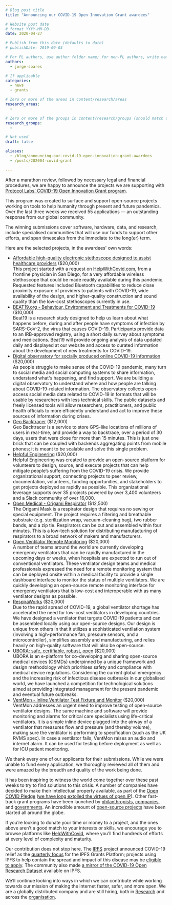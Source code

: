 ```yaml
---
# Blog post title
title: "Announcing our COVID-19 Open Innovation Grant awardees"

# Website post date
# format YYYY-MM-DD
date: 2020-04-27

# Publish from this date (defaults to date)
# publishDate: 2019-09-03

# For PL authors, use author folder name; for non-PL authors, write name as in paper within ""
authors:
  - jorge-soares

# If applicable
categories:
  - news
  - grants

# Zero or more of the areas in content/research/areas
research_areas:
  -

# Zero or more of the groups in content/research/groups (should match author membership)
research_groups:
  -

# Not used
draft: false

aliases:
  - /blog/announcing-our-covid-19-open-innovation-grant-awardees
  - /posts/202004-covid-grant

---
```


After a marathon review, followed by necessary legal and financial procedures, we are happy to announce the projects we are supporting with [Protocol Labs' COVID-19 Open Innovation Grant program](https://research.protocol.ai/posts/202003-covid-grants/).

This program was created to surface and support open-source projects working on tools to help humanity through present and future pandemics. Over the last three weeks we received 55 applications — an outstanding response from our global community.

The winning submissions cover software, hardware, data, and research, include specialised communities that will use our funds to support other efforts, and span timescales from the immediate to the long(er) term.

Here are the selected projects, in the awardees' own words:

*  [Affordable high-quality electronic stethoscope designed to assist healthcare providers](https://github.com/zipzit/Covid-Bluetooth-Stethoscope) ($20,000) \
This project started with a request on [HelpWithCovid.com](https://helpwithcovid.com/projects/252-bluetooth-stethoscope-pulse-oximeter), from a frontline physician in San Diego, for a very affordable wireless stethoscope that could be made readily available during this pandemic. Requested features included Bluetooth capabilities to reduce close proximity exposure of providers to patients with COVID-19, wide availability of the design, and higher-quality construction and sound quality than the low-cost stethoscopes currently in use.
*  [BEAT19.org - Behaviour, Environment and Treatments for COVID-19](https://beat19.org/) ($10,000) \
Beat19 is a research study designed to help us learn about what happens before, during and after people have symptoms of infection by SARS-CoV-2, the virus that causes COVID-19. Participants provide data to an IRB-approved registry, using a short daily survey about symptoms and medications. Beat19 will provide ongoing analysis of data updated daily and displayed at our website and access to curated information about the development of new treatments for COVID-19.
*   [Digital observatory for socially produced online COVID-19 information](https://covid19.communitydata.science/) ($20,000) \
As people struggle to make sense of the COVID-19 pandemic, many turn to social media and social computing systems to share information, understand what's happening, and find support. We are building a digital observatory to understand where and how people are talking about COVID-19-related information. The observatory collects open-access social media data related to COVID-19 in formats that will be usable by researchers with less technical skills. The public datasets and freely licensed tools will allow researchers, practitioners, and public health officials to more efficiently understand and act to improve these sources of information during crises.
*   [Geo Backtracer](https://github.com/aimxhaisse/geo-backtracer) ($12,000) \
Geo Backtracer is a service to store GPS-like locations of millions of users in real-time, and provide a way to backtrace, over a period of 30 days, users that were close for more than 15 minutes. This is just one brick that can be coupled with backends aggregating points from mobile phones; it is meant to be scalable and solve this single problem.
*   [Helpful Engineering](https://www.helpfulengineering.org/) ($20,000) \
Helpful Engineering was created to provide an open-source platform for volunteers to design, source, and execute projects that can help mitigate people’s suffering from the COVID-19 crisis. We provide organizational support, connecting projects to peer review, documentation, volunteers, funding opportunities, and stakeholders to get projects deployed as rapidly as possible. This organizational leverage supports over 35 projects powered by over 3,400 volunteers and a Slack community of over 16,000.
*   [Open Medical - Origami Respirator](https://www.openmedicalinnovation.com/projects/origami-mask) ($12,500) \
The Origami Mask is a respirator design that requires no sewing or special equipment. The project requires a filtering and breathable substrate (e.g. sterilization wrap, vacuum-cleaning bag), two rubber bands, and a zip tie.  Respirators can be cut and assembled within four minutes. This is a low-tech solution for distributing manufacturing of respirators to a broad network of makers and manufacturers.  
*   [Open Ventilator Remote Monitoring](http://www.ventilatormonitor.org) ($20,000) \
A number of teams around the world are currently developing emergency ventilators that can be rapidly manufactured in the upcoming days or weeks, when hospitals are expected to run out of conventional ventilators. These ventilator design teams and medical professionals expressed the need for a remote monitoring system that can be deployed onsite within a medical facility to provide a single dashboard interface to monitor the status of multiple ventilators. We are quickly developing an open-source remote monitoring interface for emergency ventilators that is low-cost and interoperable with as many ventilator designs as possible.
*   [RespiraWorks](https://respira.works/) ($20,000) \
Due to the rapid spread of COVID-19, a global ventilator shortage has accelerated the need for low-cost ventilators in developing countries. We have designed a ventilator that targets COVID-19 patients and can be assembled locally using our open-source designs. Our design is unique from others in that it utilizes a sophisticated ventilation system (involving a high-performance fan, pressure sensors, and a microcontroller), simplifies assembly and manufacturing, and relies heavily on high-quality software that will also be open-source.
*   [UBORA: safe, certifiable, robust, open](http://ubora-biomedical.org/ubora-design-competition-2020/) ($20,000) \
UBORA is an e-platform for co-developing and sharing open-source medical devices (OSMDs) underpinned by a unique framework and design methodology which prioritises safety and compliance with medical device regulations. Considering the current global emergency and the increasing risk of infectious disease outbreaks in our globalised world, we have launched a competition for technological solutions aimed at providing integrated management for the present pandemic and eventual future outbreaks.
*   [VentMon - Inline Ventilator Test Fixture and Monitor](https://github.com/PubInv/ventmon-ventilator-inline-test-monitor) ($20,000) \
VentMon addresses an urgent need to improve testing of open-source ventilator designs. The same machine and software will provide monitoring and alarms for critical care specialists using life-critical ventilators. It is a simple inline device plugged into the airway of a ventilator that measures flow and pressure (and thereby volume), making sure the ventilator is performing to specification (such as the UK RVMS spec). In case a ventilator fails, VentMon raises an audio and internet alarm. It can be used for testing before deployment as well as for ICU patient monitoring.

We thank every one of our applicants for their submissions. While we were unable to fund every application, we thoroughly reviewed all of them and were amazed by the breadth and quality of the work being done.

It has been inspiring to witness the world come together over these past weeks to try to find solutions to this crisis. A number of companies have decided to make their intellectual property available, as part of the [Open COVID Pledge](https://opencovidpledge.org/) ([we have long extolled the virtues of open IP](https://protocol.ai/blog/announcing-the-permissive-license-stack/)). Other fast-track grant programs have been launched by [philanthropists](https://fastgrants.org/), [companies](https://blog.mozilla.org/blog/2020/03/31/moss-launches-covid-19-solutions-fund/), and [governments](https://www.fct.pt/apoios/research4covid19/index.phtml.en). An incredible amount of [open-source projects](https://github.com/topics/covid-19) have been started all around the globe.

If you’re looking to donate your time or money to a project, and the ones above aren’t a good match to your interests or skills, we encourage you to browse platforms like [HelpWithCovid](https://helpwithcovid.com/projects), where you’ll find hundreds of efforts at every level of complexity and maturity.

Our contribution does not stop here. The [IPFS](https://ipfs.io/) project announced COVID-19 relief as the [quarterly focus](https://blog.ipfs.io/2020-04-20-ipfs-grants-platform/) for the IPFS Grants Platform;  projects using IPFS to help contain the spread and impact of this disease may be [eligible to apply](https://github.com/ipfs/devgrants). The community also made [a mirror of the COVID-19 Open Research Dataset](https://github.com/ipfs/ipfs-cluster/issues/1021) available on IPFS.

We’ll continue looking into ways in which we can contribute while working towards our mission of making the internet faster, safer, and more open. We are a globally distributed company and are still hiring, both in [Research](https://jobs.lever.co/protocol?department=Research) and across the [organisation](https://jobs.lever.co/protocol).
